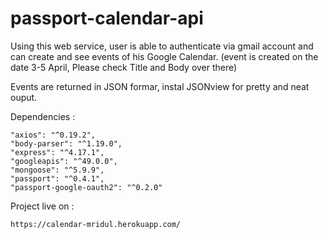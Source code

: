 # passport-calendar-api

Using this web service, user is able to authenticate via gmail account and can create and see events of his Google Calendar.
(event is created on the date 3-5 April, Please check Title and Body over there)

Events are returned in JSON formar, instal JSONview for pretty and neat ouput.

Dependencies : 

    "axios": "^0.19.2",
    "body-parser": "^1.19.0",
    "express": "^4.17.1",
    "googleapis": "^49.0.0",
    "mongoose": "^5.9.9",
    "passport": "^0.4.1",
    "passport-google-oauth2": "^0.2.0"

Project live on :

    https://calendar-mridul.herokuapp.com/
